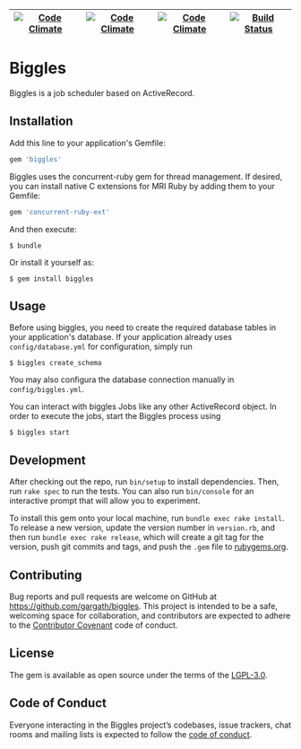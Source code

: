 |[![Code Climate](https://codeclimate.com/github/gargath/biggles/badges/gpa.svg)](https://codeclimate.com/github/gargath/biggles)|[![Code Climate](https://codeclimate.com/github/gargath/biggles/badges/coverage.svg)](https://codeclimate.com/github/gargath/biggles)|[![Code Climate](https://codeclimate.com/github/gargath/biggles/badges/issue_count.svg)](https://codeclimate.com/github/gargath/biggles)|[![Build Status](https://travis-ci.org/gargath/biggles.svg?branch=master)](https://travis-ci.org/gargath/biggles)|
|---|---|---|---|


# Biggles

Biggles is a job scheduler based on ActiveRecord.

## Installation

Add this line to your application's Gemfile:

```ruby
gem 'biggles'
```

Biggles uses the concurrent-ruby gem for thread management.
If desired, you can install native C extensions for MRI Ruby by adding them to your Gemfile:

```ruby
gem 'concurrent-ruby-ext'
```

And then execute:

    $ bundle

Or install it yourself as:

    $ gem install biggles

## Usage

Before using biggles, you need to create the required database tables in your application's database.
If your application already uses `config/database.yml` for configuration, simply run
    
    $ biggles create_schema
    
You may also configura the database connection manually in `config/biggles.yml`.

You can interact with biggles Jobs like any other ActiveRecord object.
In order to execute the jobs, start the Biggles process using

    $ biggles start

## Development

After checking out the repo, run `bin/setup` to install dependencies. Then, run `rake spec` to run the tests. You can also run `bin/console` for an interactive prompt that will allow you to experiment.

To install this gem onto your local machine, run `bundle exec rake install`. To release a new version, update the version number in `version.rb`, and then run `bundle exec rake release`, which will create a git tag for the version, push git commits and tags, and push the `.gem` file to [rubygems.org](https://rubygems.org).

## Contributing

Bug reports and pull requests are welcome on GitHub at https://github.com/gargath/biggles. This project is intended to be a safe, welcoming space for collaboration, and contributors are expected to adhere to the [Contributor Covenant](http://contributor-covenant.org) code of conduct.

## License

The gem is available as open source under the terms of the [LGPL-3.0](https://opensource.org/licenses/LGPL-3.0).

## Code of Conduct

Everyone interacting in the Biggles project’s codebases, issue trackers, chat rooms and mailing lists is expected to follow the [code of conduct](https://github.com/gargath/biggles/blob/master/CODE_OF_CONDUCT.md).
